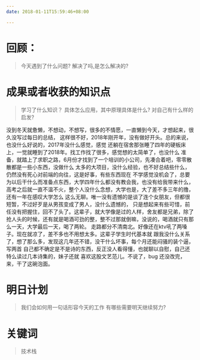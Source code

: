 ```yaml
---
date: 2018-01-11T15:59:46+08:00

---
```


# 回顾：
> 今天遇到了什么问题?
> 解决了吗,是怎么解决的?




# 成果或者收获的知识点
> 学习了什么知识？
> 具体怎么应用，其中原理具体是什么?
> 对自己有什么样的启发?

没到冬天就惫懒，不想动，不想写，很多的不情愿，一直懒到今天，才想起来，很久没写过每日的总结，
这样很不好，2018年刚开年，没有做好开头。总的来说，也没什么好说的，2017年没什么感觉，感觉
还躺在宿舍那张睡了四年的硬板床上，一觉就睡到了2018年。找工作找了很多，感觉想的太简单了，也没什么
准备，就踏上了求职之路，6月份才找到了一个培训的小公司，先凑合着吧，零零散散都是一些小东西，没做什么
太多的大项目，没什么经验，也不好总结些什么，仍然没有死心对前端的向往，这是好事，有些东西现在
不学感觉没机会了，总要为以后干什么而准备点东西，大学四年什么都没有教会我，也没有给我带来什么，
高考之后就一直不温不火，整个人没什么念想，大学也是，大了差不多三年的撸，还有一年在感叹大学怎么
这么无聊。唯一没有遗憾的是谈了连个女朋友，但都很短暂，不过好歹是从男孩变成了男人，没什么遗憾的，
只是想起来有些可惜，前任没有把握住，回不了头了。这辈子，就大学像是过的人样，舍友都是兄弟，除了
抢人头的时候，还有就是喝酒可劲的整，整不过那就倒嘛，没说的，喝酒就只有那么一天，大学最后一天，喝了两轮。
走路都分不清南北。好像还在ktv吼了两嗓子。现在就凉了，差不多也不用想太多。这辈子学生时代基本就
跟我没什么关系了，想了那么多，发现这几年还不错，没干什么坏事，每个月还能闷骚的装个逼，写两首
自己都不确定是不是诗的东西，反正没人看得懂，也就聊以自慰，自己还特么读过几本诗集的，妹子还就
喜欢这股文艺范儿。不说了，bug 还没改完，来，干了这碗泡面。


# 明日计划
> 我们会如何用一句话形容今天的工作
> 有哪些需要明天继续努力?


# 关键词
> 技术栈
